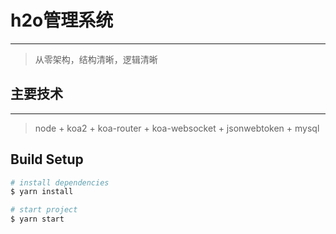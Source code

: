 # h2o管理系统
---
> 从零架构，结构清晰，逻辑清晰

## 主要技术
---
> node + koa2 + koa-router + koa-websocket + jsonwebtoken + mysql

## Build Setup
``` bash
# install dependencies
$ yarn install

# start project
$ yarn start

```
